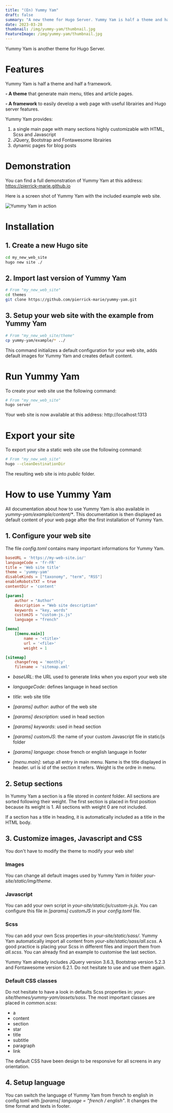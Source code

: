 ```yaml
---
title: "(En) Yummy Yam"
draft: false
summary: "A new theme for Hugo Server. Yummy Yam is half a theme and half a framework. It's a theme that generate main menu and titles and article pages. It's a framework to easily develop a single web page with useful librairies and Hugo server features." 
date: 2023-03-28
thumbnail: /img/yummy-yam/thumbnail.jpg
FeatureImage: /img/yummy-yam/thumbnail.jpg
---
```


Yummy Yam is another theme for Hugo Server.

# Features

Yummy Yam is half a theme and half a framework.

**- A theme** that generate main menu, titles and article pages.

**- A framework** to easily develop a web page with useful librairies and Hugo server features. 

Yummy Yam provides:

1. a single main page with many sections highly customizable with HTML, Scss and Javascript
2. JQuery, Bootstrap and Fontawesome librairies
3. dynamic pages for blog posts

# Demonstration

You can find a full demonstration of Yummy Yam at this address: https://pierrick-marie.github.io

Here is a screen shot of Yummy Yam with the included example web site.

![Yummy Yam in action](/img/yummy-yam/example.jpg "Screen shot of Yummy yam theme with example web site")


# Installation

## 1. Create a new Hugo site

```sh
cd my_new_web_site
hugo new site ./
```

## 2. Import last version of Yummy Yam

```sh 
# From "my_new_web_site"
cd themes
git clone https://github.com/pierrick-marie/yummy-yam.git
```

## 3. Setup your web site with the example from Yummy Yam

```sh
# From "my_new_web_site/theme"
cp yummy-yam/example/* ../
```

This command initializes a default configuration for your web site, adds default images for Yummy Yam and creates default content.

# Run Yummy Yam

To create your web site use the following command:

```sh
# From "my_new_web_site"
hugo server
```

Your web site is now available at this address: http://localhost:1313

# Export your site

To export your site a static web site use the following command:

```sh
# From "my_new_web_site"
hugo --cleanDestinationDir
```

The resulting web site is into *public* folder. 

# How to use Yummy Yam

All documentation about how to use Yummy Yam is also available in *yummy-yam/example/content/\**. This documentation is then displayed as default content of your web page after the first installation of Yummy Yam.

## 1. Configure your web site

The file *config.toml* contains many important informations for Yummy Yam.

```toml
baseURL = 'https://my-web-site.io/'
languageCode = 'fr-FR'
title = 'Web site title'
theme = 'yummy-yam'
disableKinds = ["taxonomy", "term", "RSS"]
enableRobotsTXT = true
contentDir = 'content'

[params]
	author = "Author"
	description = "Web site description"
	keywords = "key, words"
	customJS = "custom-js.js"
	language = "french"

[menu]
	[[menu.main]]
		name = '<title>'
		url = '<file>'
		weight = 1

[sitemap]
	changefreq = 'monthly'
	filename = 'sitemap.xml'
```

* *baseURL*: the URL used to generate links when you export your web site
* *languageCode*: defines language in head section
* *title*: web site title

* *[params] author*: author of the web site
* *[params] description*: used in head section
* *[params] keywords*: used in head section
* *[params] customJS*: the name of your custom Javascript file in static/js folder
* *[params] language*: chose french or english language in footer

* *[menu.main]*: setup all entry in main menu. Name is the title displayed in header. url is id of the section it refers. Weight is the ordre in menu. 

## 2. Setup sections 

In Yummy Yam a section is a file stored in *content* folder.
All sections are sorted following their weight.
The first section is placed in first position because its weight is 1.
All sections with weight 0 are not included.

If a section has a title in heading, it is automatically included as a title in the HTML body.

## 3. Customize images, Javascript and CSS

You don't have to modify the theme to modify your web site!

### Images

You can change all default images used by Yummy Yam in folder *your-site/static/img/theme*.

### Javascript

You can add your own script in *your-site/static/js/custom-js.js*.
You can configure this file in *[params] customJS* in your *config.toml* file.

### Scss

You can add your own Scss properties in *your-site/static/sass/*.
Yummy Yam automatically import all content from *your-site/static/sass/all.scss*.
A good practice is placing your Scss in different files and import them from *all.scss*.
You can already find an example to customise the last section.

Yummy Yam already includes JQuery version 3.6.3, Bootstrap version 5.2.3 and Fontawesome version 6.2.1.
Do not hesitate to use and use them again.

### Default CSS classes

Do not hesitate to have a look in defaults Scss properties in: *your-site/themes/yummy-yam/assets/sass*.
The most important classes are placed in *common.scss*:

* a
* content
* section
* star
* title
* subtitle
* paragraph
* link

The default CSS have been design to be responsive for all screens in any orientation.

## 4. Setup language

You can switch the language of Yummy Yam from french to english in config.toml with *[params] language = "french / english"*.
It changes the time format and texts in footer.
